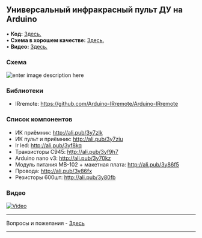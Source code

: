 ## Универсальный инфракрасный пульт ДУ на Arduino
• **Код:** [Здесь.](/all_here/113/code.txt)  
• **Схема в хорошем качестве:** [Здесь.](https://i.imgur.com/X8WGTZ2.jpg)  
• **Видео:** [Здесь.](https://youtu.be/h4-RB2VIxEQ)  

### Схема
![enter image description here](https://i.imgur.com/X8WGTZ2.jpg)

### Библиотеки
- IRremote: https://github.com/Arduino-IRremote/Arduino-IRremote

### Список компонентов
- ИК приёмник: http://ali.pub/3y7zlk  
- ИК пульт и приёмник: http://ali.pub/3y7ziu  
- Ir led: http://ali.pub/3yf8kq  
- Транзисторы C945: http://ali.pub/3yf9h7  
- Arduino nano v3: http://ali.pub/3y70kz  
- Модуль питания MB-102 + макетная плата: http://ali.pub/3y86f5  
- Провода: http://ali.pub/3y86fx  
- Резисторы 600шт: http://ali.pub/3y80fb  

### Видео
[![Video](https://img.youtube.com/vi/h4-RB2VIxEQ/maxresdefault.jpg)](https://youtu.be/h4-RB2VIxEQ)

---

Вопросы и пожелания - [Здесь](https://www.youtube.com/c/Bytevideo/)

---

